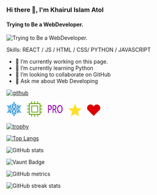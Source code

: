 ### Hi there 👋, I'm Khairul Islam Atol
#### Trying to Be a WebDeveloper.
![Trying to Be a WebDeveloper.](https://avatars.githubusercontent.com/u/168350982?s=400&u=82736091e3ed670ce36ca1194d2c4c90155cb918&v=4)


Skills:   REACT / JS / HTML / CSS/ PYTHON / JAVASCRIPT

- 🔭 I’m currently working on this page. 
- 🌱 I’m currently learning Python 
- 👯 I’m looking to collaborate on GitHub 
- 💬 Ask me about Web Developing 


[<img src='https://cdn.jsdelivr.net/npm/simple-icons@3.0.1/icons/github.svg' alt='github' height='40'>](https://github.com/ATOL07)  

<a href='https://archiveprogram.github.com/'><img src='https://raw.githubusercontent.com/acervenky/animated-github-badges/master/assets/acbadge.gif' width='40' height='40'></a> <a href='https://docs.github.com/en/developers'><img src='https://raw.githubusercontent.com/acervenky/animated-github-badges/master/assets/devbadge.gif' width='40' height='40'></a> <a href='https://github.com/pricing'><img src='https://raw.githubusercontent.com/acervenky/animated-github-badges/master/assets/pro.gif' width='40' height='40'></a> <a href='https://stars.github.com/'><img src='https://raw.githubusercontent.com/acervenky/animated-github-badges/master/assets/starbadge.gif' width='35' height='35'></a> <a href='https://docs.github.com/en/github/supporting-the-open-source-community-with-github-sponsors'><img src='https://raw.githubusercontent.com/acervenky/animated-github-badges/master/assets/sponsorbadge.gif' width='35' height='35'></a> 

[![trophy](https://github-profile-trophy.vercel.app/?username=ATOL07)](https://github.com/ryo-ma/github-profile-trophy)

[![Top Langs](https://github-readme-stats.vercel.app/api/top-langs/?username=ATOL07)](https://github.com/anuraghazra/github-readme-stats)

![GitHub stats](https://github-readme-stats.vercel.app/api?username=ATOL07&show_icons=true&count_private=true)  

![Vaunt Badge](https://api.vaunt.dev/v1/github/entities/ATOL07/contributions?format=svg&private=true)  

![GitHub metrics](https://metrics.lecoq.io/ATOL07)  

![GitHub streak stats](https://streak-stats.demolab.com/?user=ATOL07)  

